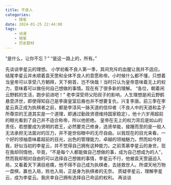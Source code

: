 ```yaml
---
title: 不良人
categories: 
    - 随笔
date: 2024-01-25 22:44:00
tags: 
    - 动漫
    - 随笔
    - 历史题材
---
```

“是什么，让你不忘？”
“是这一路上的，所有。”
<!--more-->
先谈谈李星云的理想。
小学初看不良人第一季，其间充斥的血腥让我并不适应。结尾李星云并未顺着袁天罡和全体不良人的意愿称帝。小时候什么都不懂，只想着当皇帝可以享受八方朝拜，天下俯首，岂不快哉！当时只认为皇帝意味着无上的权力，意味着可以做任何自己想做的事情。现在有了很多新的理解。
“各位，朝着闲云野鹤的生活，跑步前进吧！”
老李深受师父阳叔子的影响，人生理想是闲云野鹤悬壶济世，即使得知自己是李唐皇室后裔也并不想要复仇，兴复李唐。前三季在李星云真正成为执棋者之前，都是李淳风一脉天道的信仰者（不良人中的天道和孟子所尊崇的王道其实是一个道理，即通过勤政贤德维持国家稳定），他十六岁用超前的眼光看到了自己并不适合称帝，所以他拒绝。
皇帝在无上的权力背后是如山的责任，若想要成为贤明的君王，必然要克己修身，选贤举能，接踵而至的是一般人无法承担无法面对的压力，并不是世俗眼中的无尽自由。以我现在的目光来看，一个好的领袖意味着超前的目光，出色的管理能力，卓越的领袖魅力。然而如今的我，好似当初的李星云，并不觉得自己拥有这种能力。之前羡慕李星云的身世，现在我却同情他，毕竟，“不是每个人都能做自己想做的事，成为自己想成为的人”，然而我却相对自由的可以选择自己想做的事情，李星云不行，他被袁天罡逼迫入局，又看着天下满目疮痍，他不得不自己成为执棋者，去拯救世人。所谓天地万物一盘棋，赢也入局，败也入局，正是身为执棋者的无奈。
质疑李星云，理解李星云，成为李星云。我庆幸自己拥有选择自己命运的权利。
再谈谈


